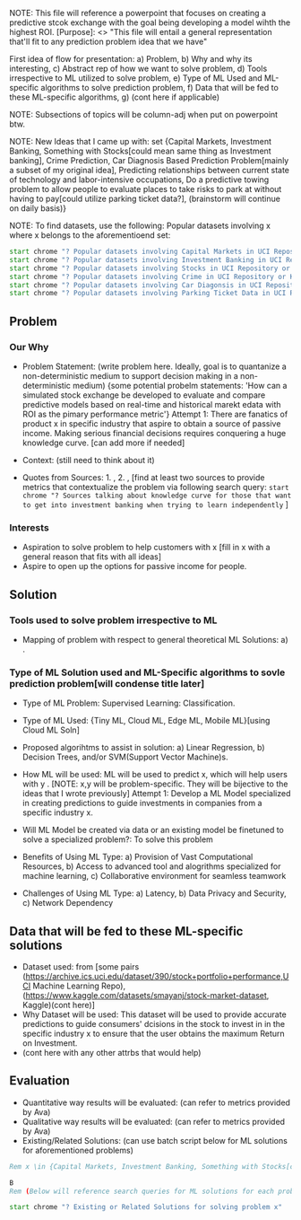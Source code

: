 NOTE: This file will reference a powerpoint that focuses on creating a predictive stcok exchange with the goal being developing a model wihth the highest ROI. 
[Purpose]: <> "This file will entail a general representation that'll fit to any prediction problem idea that we have"

First idea of flow for presentation: a) Problem, b) Why and why its interesting, c) Abstract rep of how we want to solve problem, d) Tools irrespective to ML utilized to solve problem, e) Type of ML Used and ML-specific algorithms to solve prediction problem, f) Data that will be fed to these ML-specific algorithms, g) (cont here if applicable)

NOTE: Subsections of topics will be column-adj when put on powerpoint btw. 

NOTE: New Ideas that I came up with:  set {Capital Markets, Investment Banking, Something with Stocks[could mean same thing as Investment banking], Crime Prediction, Car Diagnosis Based Prediction Problem[mainly a subset of my original idea], Predicting relationships between current state of technology and labor-intensive occupations,  Do a predictive towing problem to allow people to evaluate places to take risks to park at without having to pay[could utilize parking ticket data?], (brainstorm will continue on daily basis)}

NOTE: To find datasets, use the following: Popular datasets involving x where x belongs to the aforementioend set: 
```bat
start chrome "? Popular datasets involving Capital Markets in UCI Repository or Kaggle"
start chrome "? Popular datasets involving Investment Banking in UCI Repository or Kaggle"
start chrome "? Popular datasets involving Stocks in UCI Repository or Kaggle"
start chrome "? Popular datasets involving Crime in UCI Repository or Kaggle"
start chrome "? Popular datasets involving Car Diagonsis in UCI Repository or Kaggle"
start chrome "? Popular datasets involving Parking Ticket Data in UCI Repository or Kaggle"

```
## Problem 

### Our Why
- Problem Statement: (write problem here. Ideally, goal is to quantanize a non-deterministic medium to support decision making in a non-deterministic medium) {some potential probelm statements: 'How can a simulated stock exchange be developed to evaluate and compare predictive models based on real-time and historical marekt edata with ROI as the pimary performance metric'} Attempt 1: There are fanatics of product x in specific industry that aspire to obtain a source of passive income. Making serious financial decisions requires conquering a huge knowledge curve. [can add more if needed] 

- Context: (still need to think about it)
- Quotes from Sources: 1. , 2. , [find at least two sources to provide metrics that contextualize the problem via following search query: `start chrome "? Sources talking about knowledge curve for those that want to get into investment banking when trying to learn independently` ]

### Interests
- Aspiration to solve problem to help customers with x [fill in x with a general reason that fits with all ideas]
- Aspire to open up the options for passive income for people.  

## Solution 

### Tools used to solve problem irrespective to ML
- Mapping of problem with respect to general theoretical ML Solutions: a) . 

### Type of ML Solution used and ML-Specific algorithms to sovle prediction problem[will condense title later]
- Type of ML Problem: Supervised Learning: Classification. 
- Type of ML Used: {Tiny ML, Cloud ML, Edge ML, Mobile ML}[using Cloud ML Soln]
- Proposed algorihtms to assist in solution: a) Linear Regression, b) Decision Trees, and/or SVM(Support Vector Machine)s. 

- How ML will be used: ML will be used to predict x, which will help users with y . [NOTE: x,y will be problem-specific. They will be bijective to the ideas that I wrote previously] Attempt 1: Develop a ML Model specialized in creating predictions to guide investments in companies from a specific industry x.

- Will ML Model be created via data or an existing model be finetuned to solve a specialized problem?: To solve this problem
- Benefits of Using ML Type: a) Provision of Vast Computational Resources, b) Access to advanced tool and alogrithms specialized for machine learning, c) Collaborative environment for seamless teamwork
- Challenges of Using ML Type: a) Latency, b) Data Privacy and Security, c) Network Dependency

## Data that will be fed to these ML-specific solutions 
- Dataset used: <dataset name> from <dataset website> [some pairs (https://archive.ics.uci.edu/dataset/390/stock+portfolio+performance,UCI Machine Learning Repo), (https://www.kaggle.com/datasets/smayanj/stock-market-dataset, Kaggle)(cont here)]
- Why Dataset will be used: This dataset will be used to provide accurate predictions to guide consumers' dcisions in the stock to invest in in the specific industry x  to ensure that the user obtains the maximum Return on Investment. 
- (cont here with any other attrbs that would help)

## Evaluation
- Quantitative way results will be evaluated: (can refer to metrics provided by Ava)
- Qualitative way results will be evaluated: (can refer to metrics provided by Ava)
- Existing/Related Solutions: (can use batch script below for ML solutions for aforementioned problems)
```bat
Rem x \in {Capital Markets, Investment Banking, Something with Stocks[could mean same thing as Investment banking], Crime Prediction, Car Diagnosis Based Prediction Problem[mainly a subset of my original idea], Predicting relationships between current state of technology and labor-intensive occupations,  Do a predictive towing problem to allow people to evaluate places to take risks to park at without having to pay[could utilize parking ticket data?], (brainstorm will continue on daily basis)}

B
Rem (Below will reference search queries for ML solutions for each problem)

start chrome "? Existing or Related Solutions for solving problem x"
```
